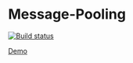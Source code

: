 # Message-Pooling



[![Build status](https://ci.appveyor.com/api/projects/status/github/Roman9456/Message-Pooling?branch=main&svg=true)](https://ci.appveyor.com/project/Roman9456/Message-Pooling/branch/main)



[Demo]( https://roman9456.github.io/Message-Pooling/)
